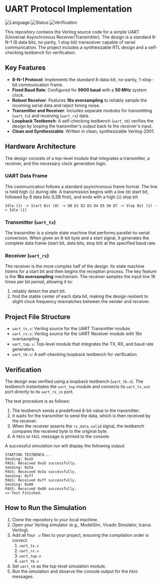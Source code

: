 # UART Protocol Implementation

![Language](https://img.shields.io/badge/Language-Verilog-blue.svg)
![Status](https://img.shields.io/badge/Status-Completed-brightgreen.svg)
![Verification](https://img.shields.io/badge/Verification-Passed-brightgreen.svg)

This repository contains the Verilog source code for a simple UART (Universal Asynchronous Receiver/Transmitter). The design is a standard 8-N-1 (8 data bits, no parity, 1 stop bit) transceiver capable of serial communication. The project includes a synthesizable RTL design and a self-checking testbench for verification.

## Key Features
* **8-N-1 Protocol**: Implements the standard 8-data-bit, no-parity, 1-stop-bit communication frame.
* **Fixed Baud Rate**: Configured for **9600 baud** with a **50 MHz** system clock.
* **Robust Receiver**: Features **16x oversampling** to reliably sample the incoming serial data and reject timing noise.
* **Transmitter and Receiver**: Includes separate modules for transmitting (`uart_tx`) and receiving (`uart_rx`) data.
* **Loopback Testbench**: A self-checking testbench (`uart_tb`) verifies the design by looping the transmitter's output back to the receiver's input.
* **Clean and Synthesizable**: Written in clean, synthesizable Verilog-2001.

## Hardware Architecture

The design consists of a top-level module that integrates a transmitter, a receiver, and the necessary clock generation logic.

### UART Data Frame
The communication follows a standard asynchronous frame format. The line is held high (`1`) during idle. A transmission begins with a low (`0`) start bit, followed by 8 data bits (LSB first), and ends with a high (`1`) stop bit.

```
Idle (1) -> Start Bit (0) -> D0 D1 D2 D3 D4 D5 D6 D7 -> Stop Bit (1) -> Idle (1)
```

### Transmitter (`uart_tx`)
The transmitter is a simple state machine that performs parallel-to-serial conversion. When given an 8-bit byte and a start signal, it generates the complete data frame (start bit, data bits, stop bit) at the specified baud rate.

### Receiver (`uart_rx`)
The receiver is the more complex half of the design. Its state machine listens for a start bit and then begins the reception process. The key feature is the **16x oversampling** mechanism. The receiver samples the input line 16 times per bit period, allowing it to:
1.   reliably detect the start bit.
2.  find the stable center of each data bit, making the design resilient to slight clock frequency mismatches between the sender and receiver.

## Project File Structure
* `uart_tx.v`: Verilog source for the UART Transmitter module.
* `uart_rx.v`: Verilog source for the UART Receiver module with 16x oversampling.
* `uart_top.v`: Top-level module that integrates the TX, RX, and baud rate generators.
* `uart_tb.v`: A self-checking loopback testbench for verification.

## Verification
The design was verified using a loopback testbench (`uart_tb.v`). The testbench instantiates the `uart_top` module and connects its `uart_tx_out` port directly to its `uart_rx_in` port.

The test procedure is as follows:
1.  The testbench sends a predefined 8-bit value to the transmitter.
2.  It waits for the transmitter to send the data, which is then received by the receiver.
3.  When the receiver asserts the `rx_data_valid` signal, the testbench compares the received byte to the original byte.
4.  A `PASS` or `FAIL` message is printed to the console.

A successful simulation run will display the following output:
```
STARTING TESTBENCH...
Sending: 0xa5
PASS: Received 0xa5 successfully.
Sending: 0x5a
PASS: Received 0x5a successfully.
Sending: 0xff
PASS: Received 0xff successfully.
Sending: 0x00
PASS: Received 0x00 successfully.
>> Test Finished.
```

## How to Run the Simulation
1.  Clone the repository to your local machine.
2.  Open your Verilog simulator (e.g., ModelSim, Vivado Simulator, Icarus Verilog).
3.  Add all four `.v` files to your project, ensuring the compilation order is correct:
    1. `uart_tx.v`
    2. `uart_rx.v`
    3. `uart_top.v`
    4. `uart_tb.v`
4.  Set `uart_tb` as the top-level simulation module.
5.  Run the simulation and observe the console output for the `PASS` messages.
